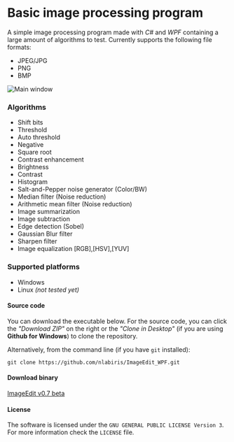 # Basic image processing program

A simple image processing program made with *C#* and *WPF* containing a large amount of algorithms to test.
Currently supports the following file formats:

- JPEG/JPG
- PNG
- BMP

![Main window](https://i.imgur.com/q7Q5J4T.png)


### Algorithms

- Shift bits
- Threshold
- Auto threshold
- Negative
- Square root
- Contrast enhancement
- Brightness
- Contrast
- Histogram
- Salt-and-Pepper noise generator (Color/BW)
- Median filter (Noise reduction)
- Arithmetic mean filter (Noise reduction)
- Image summarization
- Image subtraction
- Edge detection (Sobel)
- Gaussian Blur filter
- Sharpen filter
- Image equalization [RGB],[HSV],[YUV]

### Supported platforms
- Windows
- Linux *(not tested yet)*

#### Source code

You can download the executable below. For the source code, you can click the *"Download ZIP"* on the right or the *"Clone in Desktop"* (if you are using  **Github for Windows**) to clone the repository.

Alternatively, from the command line (if you have `git` installed):
```
git clone https://github.com/nlabiris/ImageEdit_WPF.git
```

#### Download binary

[ImageEdit v0.7 beta](https://github.com/nlabiris/ImageEdit_WPF/blob/master/ImageEdit_WPF/bin/Release/ImageEdit_v0.7_beta.rar?raw=true)


#### License

The software is licensed under the `GNU GENERAL PUBLIC LICENSE Version 3`. For more information check the `LICENSE` file.
